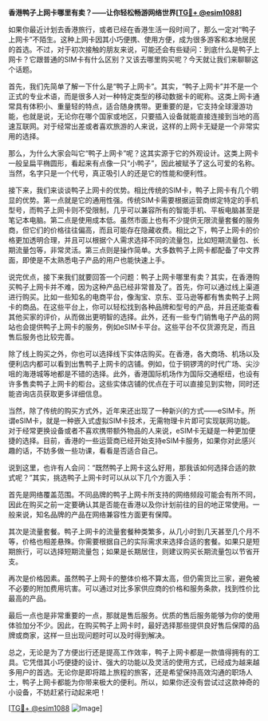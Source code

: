 **香港鸭子上网卡哪里有卖？——让你轻松畅游网络世界[[TG💪+ @esim1088](https://t.me/s/esim1088)]**

如果你最近计划去香港旅行，或者已经在香港生活一段时间了，那么一定对“鸭子上网卡”不陌生。这种上网卡因其小巧便携、使用方便，成为很多游客和本地居民的首选。不过，对于初次接触的朋友来说，可能还会有些疑问：到底什么是鸭子上网卡？它跟普通的SIM卡有什么区别？又该去哪里购买呢？今天就让我们来聊聊这个话题。

首先，我们先简单了解一下什么是“鸭子上网卡”。其实，“鸭子上网卡”并不是一个正式的专业术语，而是很多人对一种特定类型的移动数据卡的昵称。这类上网卡通常具有体积小、重量轻的特点，适合随身携带。更重要的是，它支持全球漫游功能，也就是说，无论你在哪个国家或地区，只要插入设备就能直接连接到当地的高速互联网。对于经常出差或者喜欢旅游的人来说，这样的上网卡无疑是一个非常实用的选择。

那么，为什么大家会叫它“鸭子上网卡”呢？这其实源于它的外观设计。这类上网卡一般呈扁平椭圆形，看起来有点像一只“小鸭子”，因此被赋予了这么可爱的名称。当然，名字只是一个代号，真正吸引人的还是它的性能和便利性。

接下来，我们来谈谈鸭子上网卡的优势。相比传统的SIM卡，鸭子上网卡有几个明显的优势。第一点就是它的通用性强。传统SIM卡需要根据运营商绑定特定的手机型号，而鸭子上网卡则不受限制，几乎可以兼容所有的智能手机、平板电脑甚至是笔记本电脑。第二点是使用成本低。虽然市面上也有不少提供无限流量套餐的服务商，但它们的价格往往偏高，而且可能存在隐藏收费。相比之下，鸭子上网卡的价格更加透明合理，并且可以根据个人需求选择不同的流量包，比如短期流量包、长期流量包等，非常灵活。第三点则是操作简单。大多数鸭子上网卡都配备了中文界面，即使是不太熟悉电子产品的用户也能快速上手。

说完优点，接下来我们就要回答一个问题：鸭子上网卡哪里有卖？其实，在香港购买鸭子上网卡并不难，因为这种产品已经非常普及了。首先，你可以通过线上渠道进行购买。比如一些知名的电商平台，像淘宝、京东、亚马逊等都有售卖鸭子上网卡的商品。在这些平台上，你可以轻松找到各种品牌和型号的产品，并且还能查看其他买家的评价，从而做出更明智的选择。此外，还有一些专门销售电子产品的网站也会提供鸭子上网卡的服务，例如eSIM卡平台。这些平台不仅货源充足，而且售后服务也比较完善。

除了线上购买之外，你也可以选择线下实体店购买。在香港，各大商场、机场以及便利店内都可以看到出售鸭子上网卡的店铺。例如，位于铜锣湾的时代广场、尖沙咀的海港城等地都是不错的选择。此外，香港国际机场作为国际交通枢纽，也设有许多售卖鸭子上网卡的柜台。这些实体店铺的优点在于可以直接见到实物，同时还能咨询店员获取更多详细信息。

当然，除了传统的购买方式外，近年来还出现了一种新兴的方式——eSIM卡。所谓eSIM卡，就是一种嵌入式虚拟SIM卡技术，无需物理卡片即可实现联网功能。对于经常更换设备或者不喜欢携带额外物品的人来说，eSIM卡无疑是一种更加便捷的选择。目前，香港的一些运营商已经开始支持eSIM卡服务，如果你对此感兴趣的话，不妨多做一些功课，看看是否适合自己。

说到这里，也许有人会问：“既然鸭子上网卡这么好用，那我该如何选择合适的款式呢？”其实，挑选鸭子上网卡时可以从以下几个方面入手：

首先是网络覆盖范围。不同品牌的鸭子上网卡所支持的网络频段可能会有所不同，因此在购买之前一定要确认其是否能在香港以及你计划前往的目的地正常使用。一般来说，知名品牌的产品在网络兼容性方面更有保障。

其次是流量套餐。鸭子上网卡的流量套餐种类繁多，从几小时到几天甚至几个月不等，价格也相差悬殊。你需要根据自己的实际需求来选择合适的套餐。如果只是短期旅行，可以选择短期流量包；如果是长期居住，则建议购买长期流量包以节省开支。

再次是价格因素。虽然鸭子上网卡的整体价格不算太高，但仍需货比三家，避免被不必要的附加费用坑害。可以通过对比多家供应商的价格和服务条款，找到性价比最高的产品。

最后一点也是非常重要的一点，那就是售后服务。优质的售后服务能够为你的使用体验加分不少。因此，在购买鸭子上网卡时，最好选择那些提供良好售后保障的品牌或商家，这样一旦出现问题时可以及时得到解决。

总之，无论是为了方便出行还是提高工作效率，鸭子上网卡都是一款值得拥有的工具。它凭借其小巧便捷的设计、强大的功能以及灵活的使用方式，已经成为越来越多用户的首选。无论你是即将踏上旅程的旅客，还是希望保持高效沟通的职场人士，鸭子上网卡都能为你带来极大的便利。所以，如果你还没有尝试过这款神奇的小设备，不妨赶紧行动起来吧！

[[TG💪+ @esim1088](https://t.me/s/esim1088) ![Image](https://i.postimg.cc/4NQfJmqS/Snipaste-2025-05-13-00-14-12.png)]